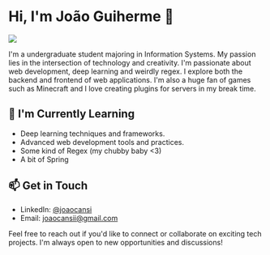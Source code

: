# Hi, I'm João Guiherme 👋

<img src="https://upload.wikimedia.org/wikipedia/en/e/e7/Steve_%28Minecraft%29.png" />

I'm a undergraduate student majoring in Information Systems. My passion lies in the intersection of technology and creativity. I'm passionate about web development, deep learning and weirdly regex. I explore both the backend and frontend of web applications. I'm also a huge fan of games such as Minecraft and I love creating plugins for servers in my break time. 

## 🌱 I'm Currently Learning
- Deep learning techniques and frameworks.
- Advanced web development tools and practices.
- Some kind of Regex (my chubby baby <3)
- A bit of Spring

## 📫 Get in Touch
- LinkedIn: [@joaocansi](https://linkedin.com/in/joaocansi)
- Email: [joaocansii@gmail.com](mailto:joaocansii@gmail.com)

Feel free to reach out if you'd like to connect or collaborate on exciting tech projects. I'm always open to new opportunities and discussions!
